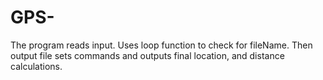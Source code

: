 # GPS-
The program reads input. Uses loop function to check for fileName. Then output file sets commands and outputs final location, and distance calculations.
